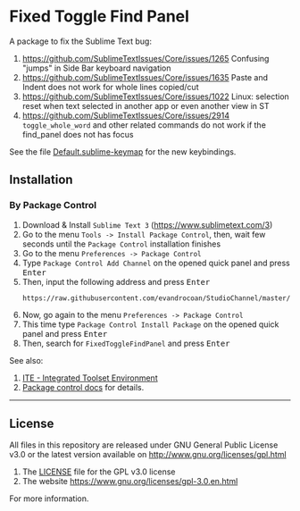 
# Fixed Toggle Find Panel

A package to fix the Sublime Text bug:
1. https://github.com/SublimeTextIssues/Core/issues/1265 Confusing "jumps" in Side Bar keyboard navigation
1. https://github.com/SublimeTextIssues/Core/issues/1635 Paste and Indent does not work for whole lines copied/cut
1. https://github.com/SublimeTextIssues/Core/issues/1022 Linux: selection reset when text selected in another app or even another view in ST
1. https://github.com/SublimeTextIssues/Core/issues/2914 `toggle_whole_word` and other related commands do not work if the find_panel does not has focus

See the file [Default.sublime-keymap](Default.sublime-keymap) for the new keybindings.


## Installation

### By Package Control

1. Download & Install `Sublime Text 3` (https://www.sublimetext.com/3)
1. Go to the menu `Tools -> Install Package Control`, then,
   wait few seconds until the `Package Control` installation finishes
1. Go to the menu `Preferences -> Package Control`
1. Type `Package Control Add Channel` on the opened quick panel and press <kbd>Enter</kbd>
1. Then, input the following address and press <kbd>Enter</kbd>
   ```
   https://raw.githubusercontent.com/evandrocoan/StudioChannel/master/channel.json
   ```
1. Now, go again to the menu `Preferences -> Package Control`
1. This time type `Package Control Install Package` on the opened quick panel and press <kbd>Enter</kbd>
1. Then, search for `FixedToggleFindPanel` and press <kbd>Enter</kbd>

See also:
1. [ITE - Integrated Toolset Environment](https://github.com/evandrocoan/ITE)
1. [Package control docs](https://packagecontrol.io/docs/usage) for details.


___
## License

All files in this repository are released under GNU General Public License v3.0
or the latest version available on http://www.gnu.org/licenses/gpl.html

1. The [LICENSE](LICENSE) file for the GPL v3.0 license
1. The website https://www.gnu.org/licenses/gpl-3.0.en.html

For more information.

